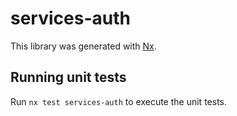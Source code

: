# services-auth

This library was generated with [Nx](https://nx.dev).

## Running unit tests

Run `nx test services-auth` to execute the unit tests.
